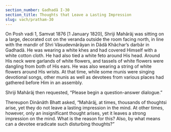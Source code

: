 ```yaml
---
section_number: Gadhadã I-30 
section_title: Thoughts that Leave a Lasting Impression
slug: vach/pratham-30
---
```

On Posh vadi 1, Samvat 1876 [1 January 1820], Shriji Mahãrãj  was sitting on a large, decorated cot on the veranda outside the room  facing north, in line with the mandir of Shri Vãsudevnãrãyan in  Dãdã Khãchar’s darbãr in Gadhadã. He was wearing a white khes and had covered Himself with a white cotton cloth. He had also tied  a white feto around His head. Around His neck were garlands of white flowers, and tassels of white flowers were dangling from both of  His ears. He was also wearing a string of white flowers around His  wrists. At that time, while some munis were singing devotional  songs, other munis as well as devotees from various places had gathered before Him in an assembly.

Shriji Mahãrãj then requested, “Please begin a question-answer  dialogue.”

Thereupon Dinãnãth Bhatt asked, “Mahãrãj, at times, thousands of thoughtsi arise, yet they do not leave a lasting impression in the mind. At other times, however, only an insignificant thought arises, yet it leaves a strong impression on the  mind. What is the reason for this? Also, by what means can a  devotee eradicate such disturbing thoughts?”

